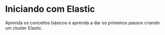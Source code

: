 # Iniciando com Elastic
Aprenda os conceitos básicos e aprenda a dar os primeiros passos criando um cluster Elastic.

